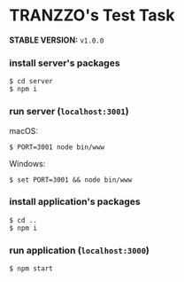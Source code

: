 # TRANZZO's Test Task

**STABLE VERSION:** `v1.0.0`

### install server's packages
```
$ cd server
$ npm i
```

### run server (`localhost:3001`)
macOS:
```
$ PORT=3001 node bin/www
```
Windows:
```
$ set PORT=3001 && node bin/www
```

### install application's packages
```
$ cd ..
$ npm i
```

### run application (`localhost:3000`)
```
$ npm start
```